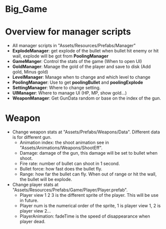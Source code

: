 # Big_Game

# Overview for manager scripts
 - All manager scripts in "Assets/Resources/Prefabs/Manager"
 - **ExplodeManager**: get explode of the bullet when bullet hit enemy or hit wall, explode will be got from **PoolingManager**
 - **GameManger**: Control the stats of the game (When to open UI)
 - **GoldManager**: Manage the gold of the player and save to disk (Add gold, Minus gold)
 - **LevelManager**: Manage when to change and which level to change
 - **PoolingManager**: Use to get **poolingBullet** and **poolingExplode**
 - **SettingManager**: Where to change setting.
 - **UIManager**: Where to manage UI (HP, MP, show gold...)
 - **WeaponManager**: Get GunData random or base on the index of the gun.

# Weapon
 - Change weapon stats at "Assets/Prefabs/Weapons/Data". Different data is for different gun.
    - Animation index: the shoot animation see in "Assets/Animations/Weapons/ShootEff".
    - Damage: damage of the gun, this damage will be set to bullet when shoot.
    - Fire rate: number of bullet can shoot in 1 second.
    - Bullet force: how fast does the bullet fly.
    - Range: how far the bullet can fly. When out of range or hit the wall, the bullet will be explode.
 - Change player stats at "Assets/Resources/Prefabs/Game/Player/Player.prefab".
    - Player view 1 2 3 is the different sprite of the player. This will be use in future.
    - Player num is the numerical order of the sprite, 1 is player view 1, 2 is player view 2...
    - PlayerAnimation: fadeTime is the speed of disappearance when player dead.
